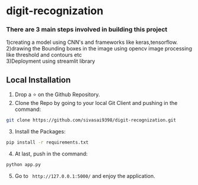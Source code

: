 <h1>digit-recognization</h1>
<h3>There are 3 main steps involved in building this project</br></h3>
1)creating a model using CNN's and frameworks like keras,tensorflow.</br>
2)drawing the Bounding boxes in the image using opencv image processing like threshold and contours etc</br>
3)Deployment using streamlit library</br>


## Local Installation</br>

1. Drop a ⭐ on the Github Repository. 
2. Clone the Repo by going to your local Git Client and pushing in the command: 

```sh
git clone https://github.com/sivasai9398/digit-recognization.git
```

3. Install the Packages: 
```sh
pip install -r requirements.txt
```

4. At last, push in the command:
```sh
python app.py
```

5. Go to ` http://127.0.0.1:5000/` and enjoy the application.

